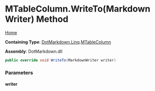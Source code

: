 # MTableColumn\.WriteTo\(MarkdownWriter\) Method

[Home](../../../../README.md)

**Containing Type**: [DotMarkdown.Linq](../../README.md)\.[MTableColumn](../README.md)

**Assembly**: DotMarkdown\.dll

```csharp
public override void WriteTo(MarkdownWriter writer)
```

### Parameters

#### writer

